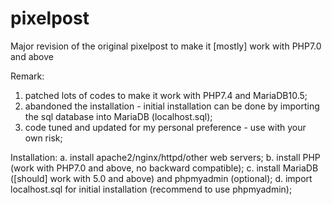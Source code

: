 # pixelpost
Major revision of the original pixelpost to make it [mostly] work with PHP7.0 and above

Remark:
1. patched lots of codes to make it work with PHP7.4 and MariaDB10.5;
2. abandoned the installation - initial installation can be done by importing the sql database into MariaDB (localhost.sql);
3. code tuned and updated for my personal preference - use with your own risk;

Installation:
a. install apache2/nginx/httpd/other web servers;
b. install PHP (work with PHP7.0 and above, no backward compatible);
c. install MariaDB ([should] work with 5.0 and above) and phpmyadmin (optional);
d. import localhost.sql for initial installation (recommend to use phpmyadmin);
